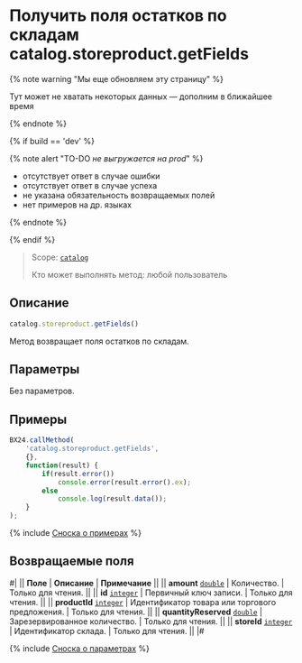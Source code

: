 # Получить поля остатков по складам catalog.storeproduct.getFields

{% note warning "Мы еще обновляем эту страницу" %}

Тут может не хватать некоторых данных — дополним в ближайшее время

{% endnote %}

{% if build == 'dev' %}

{% note alert "TO-DO _не выгружается на prod_" %}

- отсутствует ответ в случае ошибки
- отсутствует ответ в случае успеха
- не указана обязательность возвращаемых полей
- нет примеров на др. языках
  
{% endnote %}

{% endif %}

> Scope: [`catalog`](../../scopes/permissions.md)
>
> Кто может выполнять метод: любой пользователь

## Описание

```js
catalog.storeproduct.getFields()
```

Метод возвращает поля остатков по складам.

## Параметры

Без параметров.

## Примеры

```javascript
BX24.callMethod(
    'catalog.storeproduct.getFields',
    {},
    function(result) {
        if(result.error())
            console.error(result.error().ex);
        else
            console.log(result.data());
    }
);
```
{% include [Сноска о примерах](../../../_includes/examples.md) %}

## Возвращаемые поля

#|
|| **Поле** | **Описание** | **Примечание** ||
|| **amount** 
[`double`](../../data-types.md) | Количество. | Только для чтения. ||
|| **id** 
[`integer`](../../data-types.md) | Первичный ключ записи. | Только для чтения. ||
|| **productId** 
[`integer`](../../data-types.md) | Идентификатор товара или торгового предложения. | Только для чтения. ||
|| **quantityReserved** 
[`double`](../../data-types.md) | Зарезервированное количество. | Только для чтения. ||
|| **storeId** 
[`integer`](../../data-types.md) | Идентификатор склада. | Только для чтения. ||
|#

{% include [Сноска о параметрах](../../../_includes/required.md) %}
